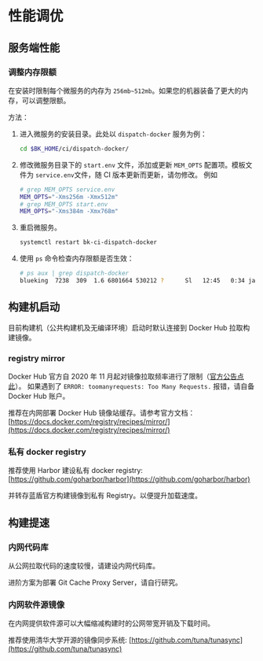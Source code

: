 # 性能调优

## 服务端性能
### 调整内存限额
在安装时限制每个微服务的内存为 `256mb~512mb`。如果您的机器装备了更大的内存，可以调整限额。

方法：
1. 进入微服务的安装目录。此处以 `dispatch-docker` 服务为例：
   ``` bash
   cd $BK_HOME/ci/dispatch-docker/
   ```
2. 修改微服务目录下的 `start.env` 文件，添加或更新 `MEM_OPTS` 配置项。模板文件为 `service.env`文件，随 CI 版本更新而更新，请勿修改。 例如
    ```bash
    # grep MEM_OPTS service.env
    MEM_OPTS="-Xms256m -Xmx512m"
    # grep MEM_OPTS start.env
    MEM_OPTS="-Xms384m -Xmx768m"
    ```
3. 重启微服务。
   ```bash
   systemctl restart bk-ci-dispatch-docker
   ```
4. 使用 `ps` 命令检查内存限额是否生效：
   ```bash
   # ps aux | grep dispatch-docker
   blueking  7238  309  1.6 6801664 530212 ?      Sl   12:45   0:34 java -server -Dfatjar=/dispatch-docker/boot-dispatch-docker.jar -Ddevops_gateway=bk-ci.service.consul -Dserver.port=21938 -Dbksvc=bk-ci-dispatch-docker -Xms384m -Xmx768m com.tencent.devops.dispatch.docker.DispatchDockerApplicationKt
   ```

## 构建机启动
目前构建机（公共构建机及无编译环境）启动时默认连接到 Docker Hub 拉取构建镜像。

### registry mirror
Docker Hub 官方自 2020 年 11 月起对镜像拉取频率进行了限制（[官方公告点此](https://www.docker.com/increase-rate-limits)）。
如果遇到了 `ERROR: toomanyrequests: Too Many Requests.` 报错，请自备 Docker Hub 账户。

推荐在内网部署 Docker Hub 镜像站缓存。请参考官方文档：[https://docs.docker.com/registry/recipes/mirror/](https://docs.docker.com/registry/recipes/mirror/)

### 私有 docker registry
推荐使用 Harbor 建设私有 docker registry: [https://github.com/goharbor/harbor](https://github.com/goharbor/harbor)

并转存蓝盾官方构建镜像到私有 Registry。以便提升加载速度。

## 构建提速
### 内网代码库
从公网拉取代码的速度较慢，请建设内网代码库。

进阶方案为部署 Git Cache Proxy Server，请自行研究。

### 内网软件源镜像
在内网提供软件源可以大幅缩减构建时的公网带宽开销及下载时间。

推荐使用清华大学开源的镜像同步系统: [https://github.com/tuna/tunasync](https://github.com/tuna/tunasync)
